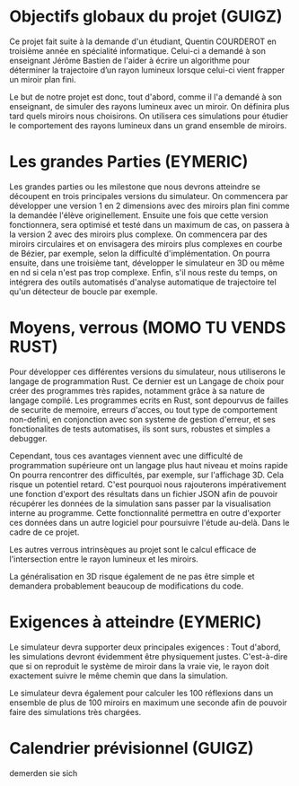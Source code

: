 # Objectifs globaux du projet (GUIGZ)

Ce projet fait suite à la demande d'un étudiant, Quentin COURDEROT en troisième année en spécialité informatique.
Celui-ci a demandé à son enseignant Jérôme Bastien de l'aider à écrire un algorithme pour déterminer la trajectoire d’un rayon lumineux lorsque celui-ci vient frapper un miroir plan fini.

Le but de notre projet est donc, tout d'abord, comme il l'a demandé à son enseignant, de simuler des rayons lumineux avec un miroir. On définira plus tard quels miroirs nous choisirons.
On utilisera ces simulations pour étudier le comportement des rayons lumineux dans un grand ensemble de miroirs.

# Les grandes Parties (EYMERIC)

Les grandes parties ou les milestone que nous devrons atteindre se découpent en trois principales versions du simulateur.
On commencera par développer une version 1 en 2 dimensions avec des miroirs plan fini comme la demandée l'élève originellement.
Ensuite une fois que cette version fonctionnera, sera optimisé et testé dans un maximum de cas, on passera à la version 2 avec des miroirs plus complexe.
On commencera par des miroirs circulaires et on envisagera des miroirs plus complexes en courbe de Bézier, par exemple, selon la difficulté d'implémentation.
On pourra ensuite, dans une troisième tant, développer le simulateur en 3D ou même en nd si cela n'est pas trop complexe.
Enfin, s'il nous reste du temps, on intégrera des outils automatisés d'analyse automatique de trajectoire tel qu'un détecteur de boucle par exemple.


# Moyens, verrous (MOMO TU VENDS RUST)

Pour développer ces différentes versions du simulateur, nous utiliserons le langage de programmation Rust.
Ce dernier est un
Langage de choix pour créer des programmes très rapides, notamment grâce à sa nature de langage compilé.
Les programmes ecrits en Rust, sont depourvus de failles de securite de memoire, erreurs d'acces, ou tout type de comportement non-defini, en conjonction avec son systeme de gestion d'erreur, et ses fonctionalites de tests automatises, ils sont surs, robustes et simples a debugger. 

Cependant, tous ces avantages viennent avec une difficulté de programmation supérieure ont un langage plus haut niveau et moins rapide
On pourra rencontrer des difficultés, par exemple, sur l'affichage 3D.
Cela risque un potentiel retard. C'est pourquoi nous rajouterons impérativement une fonction d'export des résultats dans
un fichier JSON afin de pouvoir récupérer les données de la simulation sans passer par la visualisation interne au
programme.
Cette fonctionnalité permettra en outre d'exporter ces données dans un autre logiciel pour poursuivre l'étude au-delà.
Dans le cadre de ce projet.

Les autres verrous intrinsèques au projet sont le calcul efficace de l'intersection entre le rayon lumineux et les miroirs.

La généralisation en 3D risque également de ne pas être simple et demandera probablement beaucoup de modifications du code.

# Exigences à atteindre (EYMERIC)

Le simulateur devra supporter deux principales exigences : 
Tout d'abord, les simulations devront évidemment être physiquement justes.
C'est-à-dire que si on reproduit le système de miroir dans la vraie vie, le rayon doit exactement suivre le même chemin que dans la simulation.

Le simulateur devra également pour calculer les 100 réflexions dans un ensemble de plus de 100 miroirs en maximum une seconde afin de pouvoir faire des simulations très chargées.

# Calendrier prévisionnel (GUIGZ)

demerden sie sich